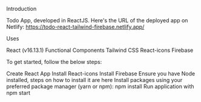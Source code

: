 Introduction

Todo App, developed in ReactJS. Here's the URL of the deployed app on Netlify: https://todo-react-tailwind-firebase.netlify.app/

Uses

React (v16.13.1)
Functional Components
Tailwind CSS
React-icons
Firebase


To get started, follow the below steps:

Create React App
Install React-icons
Install Firebase 
Ensure you have Node installed, steps on how to install it are here
Install packages using your preferred package manager (yarn or npm):
npm install
Run application with
 npm start

